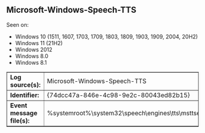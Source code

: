 ## Microsoft-Windows-Speech-TTS

Seen on:
* Windows 10 (1511, 1607, 1703, 1709, 1803, 1809, 1903, 1909, 2004, 20H2)
* Windows 11 (21H2)
* Windows 2012
* Windows 8.0
* Windows 8.1

<table border="1" class="docutils">
  <tbody>
    <tr>
      <td><b>Log source(s):</b></td>
      <td>Microsoft-Windows-Speech-TTS</td>
    </tr>
    <tr>
      <td><b>Identifier:</b></td>
      <td>{74dcc47a-846e-4c98-9e2c-80043ed82b15}</td>
    </tr>
    <tr>
      <td><b>Event message file(s):</b></td>
      <td>%systemroot%\system32\speech\engines\tts\msttsengine.dll</td>
    </tr>
  </tbody>
</table>

&nbsp;

